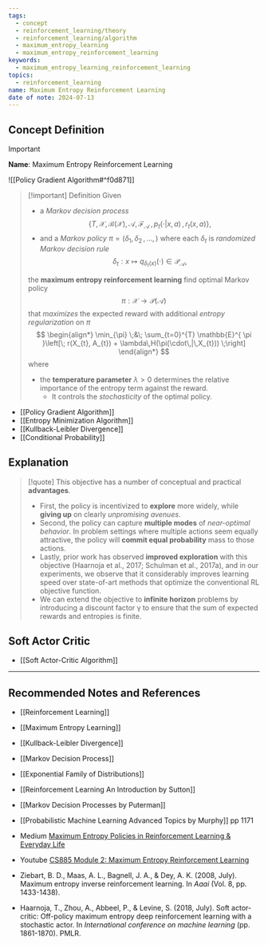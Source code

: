```yaml
---
tags:
  - concept
  - reinforcement_learning/theory
  - reinforcement_learning/algorithm
  - maximum_entropy_learning
  - maximum_entropy_reinforcement_learning
keywords:
  - maximum_entropy_learning_reinforcement_learning
topics:
  - reinforcement_learning
name: Maximum Entropy Reinforcement Learning
date of note: 2024-07-13
---
```


## Concept Definition

>[!important]
>**Name**:  Maximum Entropy Reinforcement Learning

![[Policy Gradient Algorithm#^f0d871]]

>[!important] Definition
>Given 
>- a *Markov decision process* $$\{T, \mathcal{X}, \mathcal{B}(\mathcal{X}), \mathcal{A}, \mathscr{F}_{\mathcal{A}}\,,\, p_{t}(\cdot|x, a)\,,\, r_{t}(x, a)\},$$
>- and a *Markov policy* $\pi = (\delta_{1}, \delta_{2} \,{,}\ldots{,}\,)$ where each $\delta_{t}$ is *randomized Markov decision rule* $$\delta_{t}: x \mapsto q_{\delta_{t}(x)}(\cdot) \in \mathscr{P}_{\mathcal{A}},$$
>
>the **maximum entropy reinforcement learning** find optimal Markov policy $$\pi: \mathcal{X}\to \mathscr{P}(\mathcal{A})$$ that *maximizes* the expected reward with additional *entropy regularization* on $\pi$
>$$
>\begin{align*}
>\min_{\pi} \;&\; \sum_{t=0}^{T} \mathbb{E}^{ \pi }\left[\; r(X_{t}, A_{t}) + \lambda\,H(\pi(\cdot\,|\,X_{t})) \;\right]
>\end{align*}
>$$
>where
>- the **temperature parameter** $\lambda >0$ determines the relative importance of the entropy term against the reward.
>	- It controls the *stochasticity* of the optimal policy. 

- [[Policy Gradient Algorithm]]
- [[Entropy Minimization Algorithm]]
- [[Kullback-Leibler Divergence]]
- [[Conditional Probability]]


## Explanation

>[!quote]
>This objective has a number of conceptual and practical **advantages**. 
>- First, the policy is incentivized to **explore** more widely, while **giving up** on clearly *unpromising avenues*. 
>- Second, the policy can capture **multiple modes** of *near-optimal behavior*. In problem settings where multiple actions seem equally attractive, the policy will **commit equal probability** mass to those actions. 
>- Lastly, prior work has observed **improved exploration** with this objective (Haarnoja et al., 2017; Schulman et al., 2017a), and in our experiments, we observe that it considerably improves learning speed over state-of-art methods that optimize the conventional RL objective function. 
>- We can extend the objective to **infinite horizon** problems by introducing a discount factor γ to ensure that the sum of expected rewards and entropies is finite.


## Soft Actor Critic

- [[Soft Actor-Critic Algorithm]]


-----------
##  Recommended Notes and References


- [[Reinforcement Learning]]
- [[Maximum Entropy Learning]]
- [[Kullback-Leibler Divergence]]
- [[Markov Decision Process]]
- [[Exponential Family of Distributions]]


- [[Reinforcement Learning An Introduction by Sutton]]
- [[Markov Decision Processes by Puterman]]
- [[Probabilistic Machine Learning Advanced Topics by Murphy]] pp 1171

- Medium [Maximum Entropy Policies in Reinforcement Learning & Everyday Life](https://awjuliani.medium.com/maximum-entropy-policies-in-reinforcement-learning-everyday-life-f5a1cc18d32d)
- Youtube [CS885 Module 2: Maximum Entropy Reinforcement Learning](https://www.youtube.com/watch?v=ZsW0LCPPWHU)
- Ziebart, B. D., Maas, A. L., Bagnell, J. A., & Dey, A. K. (2008, July). Maximum entropy inverse reinforcement learning. In _Aaai_ (Vol. 8, pp. 1433-1438).
- Haarnoja, T., Zhou, A., Abbeel, P., & Levine, S. (2018, July). Soft actor-critic: Off-policy maximum entropy deep reinforcement learning with a stochastic actor. In _International conference on machine learning_ (pp. 1861-1870). PMLR.